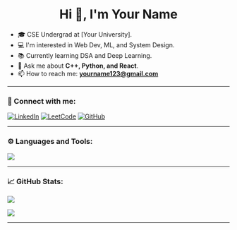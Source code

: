 <h1 align="center">Hi 👋, I'm Your Name</h1>

- 🎓 CSE Undergrad at [Your University].
- 💻 I'm interested in Web Dev, ML, and System Design.
- 📚 Currently learning DSA and Deep Learning.
- 💬 Ask me about **C++, Python, and React**.
- 📫 How to reach me: **yourname123@gmail.com**

---

### 🔗 Connect with me:
[![LinkedIn](https://img.shields.io/badge/LinkedIn-blue?style=flat&logo=linkedin)](https://linkedin.com/in/your-profile)
[![LeetCode](https://img.shields.io/badge/LeetCode-orange?style=flat&logo=leetcode)](https://leetcode.com/your-handle)
[![GitHub](https://img.shields.io/badge/GitHub-black?style=flat&logo=github)](https://github.com/yourusername)

---

### ⚙️ Languages and Tools:
<img src="https://skillicons.dev/icons?i=cpp,python,js,html,css,nodejs,react,mongodb,firebase,ts,php,mysql,git,github,vscode" />

---

### 📈 GitHub Stats:
![](https://github-readme-stats.vercel.app/api?username=yourusername&show_icons=true&theme=radical)

![](https://github-readme-streak-stats.herokuapp.com/?user=yourusername&theme=radical)

---
